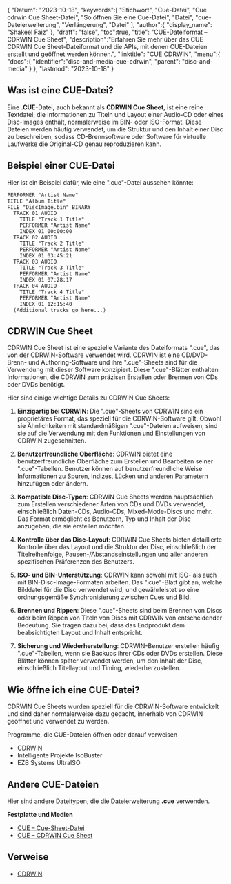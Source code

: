 {
"Datum": "2023-10-18",
   "keywords":[
"Stichwort",
"Cue-Datei",
"Cue cdrwin Cue Sheet-Datei",
"So öffnen Sie eine Cue-Datei",
"Datei",
"cue-Dateierweiterung",
"Verlängerung",
"Datei"
],
   "author":{
"display_name": "Shakeel Faiz"
},
"draft": "false",
"toc":true,
"title": "CUE-Dateiformat – CDRWIN Cue Sheet",
   "description":"Erfahren Sie mehr über das CUE CDRWIN Cue Sheet-Dateiformat und die APIs, mit denen CUE-Dateien erstellt und geöffnet werden können.",
"linktitle": "CUE CDRWIN",
   "menu":{
      "docs":{
         "identifier":"disc-and-media-cue-cdrwin",
"parent": "disc-and-media"
}
},
"lastmod": "2023-10-18"
}

## Was ist eine CUE-Datei?

Eine **.CUE**-Datei, auch bekannt als **CDRWIN Cue Sheet**, ist eine reine Textdatei, die Informationen zu Titeln und Layout einer Audio-CD oder eines Disc-Images enthält, normalerweise im BIN- oder ISO-Format. Diese Dateien werden häufig verwendet, um die Struktur und den Inhalt einer Disc zu beschreiben, sodass CD-Brennsoftware oder Software für virtuelle Laufwerke die Original-CD genau reproduzieren kann.

## Beispiel einer CUE-Datei

Hier ist ein Beispiel dafür, wie eine ".cue"-Datei aussehen könnte:

```
PERFORMER "Artist Name"
TITLE "Album Title"
FILE "DiscImage.bin" BINARY
  TRACK 01 AUDIO
    TITLE "Track 1 Title"
    PERFORMER "Artist Name"
    INDEX 01 00:00:00
  TRACK 02 AUDIO
    TITLE "Track 2 Title"
    PERFORMER "Artist Name"
    INDEX 01 03:45:21
  TRACK 03 AUDIO
    TITLE "Track 3 Title"
    PERFORMER "Artist Name"
    INDEX 01 07:28:17
  TRACK 04 AUDIO
    TITLE "Track 4 Title"
    PERFORMER "Artist Name"
    INDEX 01 12:15:40
  (Additional tracks go here...)
```

## CDRWIN Cue Sheet

CDRWIN Cue Sheet ist eine spezielle Variante des Dateiformats ".cue", das von der CDRWIN-Software verwendet wird. CDRWIN ist eine CD/DVD-Brenn- und Authoring-Software und ihre ".cue"-Sheets sind für die Verwendung mit dieser Software konzipiert. Diese ".cue"-Blätter enthalten Informationen, die CDRWIN zum präzisen Erstellen oder Brennen von CDs oder DVDs benötigt.

Hier sind einige wichtige Details zu CDRWIN Cue Sheets:

1. **Einzigartig bei CDRWIN**: Die ".cue"-Sheets von CDRWIN sind ein proprietäres Format, das speziell für die CDRWIN-Software gilt. Obwohl sie Ähnlichkeiten mit standardmäßigen ".cue"-Dateien aufweisen, sind sie auf die Verwendung mit den Funktionen und Einstellungen von CDRWIN zugeschnitten.
    






2. **Benutzerfreundliche Oberfläche**: CDRWIN bietet eine benutzerfreundliche Oberfläche zum Erstellen und Bearbeiten seiner ".cue"-Tabellen. Benutzer können auf benutzerfreundliche Weise Informationen zu Spuren, Indizes, Lücken und anderen Parametern hinzufügen oder ändern.
    






3. **Kompatible Disc-Typen**: CDRWIN Cue Sheets werden hauptsächlich zum Erstellen verschiedener Arten von CDs und DVDs verwendet, einschließlich Daten-CDs, Audio-CDs, Mixed-Mode-Discs und mehr. Das Format ermöglicht es Benutzern, Typ und Inhalt der Disc anzugeben, die sie erstellen möchten.
    






4. **Kontrolle über das Disc-Layout**: CDRWIN Cue Sheets bieten detaillierte Kontrolle über das Layout und die Struktur der Disc, einschließlich der Titelreihenfolge, Pausen-/Abstandseinstellungen und aller anderen spezifischen Präferenzen des Benutzers.
    






5. **ISO- und BIN-Unterstützung**: CDRWIN kann sowohl mit ISO- als auch mit BIN-Disc-Image-Formaten arbeiten. Das ".cue"-Blatt gibt an, welche Bilddatei für die Disc verwendet wird, und gewährleistet so eine ordnungsgemäße Synchronisierung zwischen Cues und Bild.
    






6. **Brennen und Rippen**: Diese ".cue"-Sheets sind beim Brennen von Discs oder beim Rippen von Titeln von Discs mit CDRWIN von entscheidender Bedeutung. Sie tragen dazu bei, dass das Endprodukt dem beabsichtigten Layout und Inhalt entspricht.
    






7. **Sicherung und Wiederherstellung**: CDRWIN-Benutzer erstellen häufig ".cue"-Tabellen, wenn sie Backups ihrer CDs oder DVDs erstellen. Diese Blätter können später verwendet werden, um den Inhalt der Disc, einschließlich Titellayout und Timing, wiederherzustellen.

## Wie öffne ich eine CUE-Datei?

CDRWIN Cue Sheets wurden speziell für die CDRWIN-Software entwickelt und sind daher normalerweise dazu gedacht, innerhalb von CDRWIN geöffnet und verwendet zu werden.

Programme, die CUE-Dateien öffnen oder darauf verweisen

- CDRWIN
- Intelligente Projekte IsoBuster
- EZB Systems UltraISO

## Andere CUE-Dateien

Hier sind andere Dateitypen, die die Dateierweiterung **.cue** verwenden.

**Festplatte und Medien**
- [CUE – Cue-Sheet-Datei](/disc-and-media/cue/)
- [CUE – CDRWIN Cue Sheet](/disc-and-media/cue-cdrwin/)

## Verweise
* [CDRWIN](https://en.wikipedia.org/wiki/CDRWIN)

